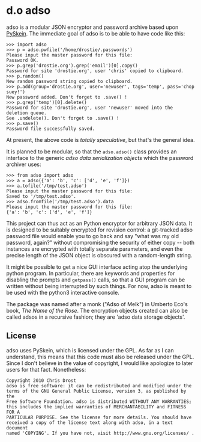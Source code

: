 # d.o adso

adso is a modular JSON encryptor and password archive based upon [PySkein][1]. The immediate goal of adso is to be able to have code like this:

	>>> import adso
	>>> p = adso.pwfile('/home/drostie/.passwords')
	Please input the master password for this file:
	Password OK.
	>>> p.grep('drostie.org').grep('email')[0].copy()
	Password for site 'drostie.org', user 'chris' copied to clipboard.
	>>> p.random()
	New random password string copied to clipboard.
	>>> p.add(group='drostie.org', user='newuser', tags='temp', pass='chop suey!')
	New password added. Don't forget to .save() !
	>>> p.grep('temp')[0].delete()
	Password for site 'drostie.org', user 'newuser' moved into the deletion queue.
	See .undelete(). Don't forget to .save() !
	>>> p.save()
	Password file successfully saved.

At present, the above code is *totally speculative*, but that's the general idea.

It is planned to be modular, so that the `adso.adso()` class provides an interface to the generic *adso data serialization objects* which the password archiver uses:

	>>> from adso import adso
	>>> a = adso({'a': 'b', 'c': ['d', 'e', 'f']})
	>>> a.tofile('/tmp/test.adso')
	Please input the master password for this file:
	Saved to '/tmp/test.adso'.
	>>> adso.fromfile('/tmp/test.adso').data
	Please input the master password for this file:
	{'a': 'b', 'c': ['d', 'e', 'f']}

This project can thus act as an Python encryptor for arbitrary JSON data. It is designed to be suitably encrypted for revision control: a git-tracked adso password file would enable you to go back and say "what was my old password, again?" without compromising the security of either copy -- both instances are encrypted with totally separate parameters, and even the precise length of the JSON object is obscured with a random-length string. 

It might be possible to get a nice GUI interface acting atop the underlying python program. In particular, there are keywords and properties for disabling the prompts and `getpass()` calls, so that a GUI program can be written without being interrupted by such things. For now, adso is meant to be used with the python3 interactive console.

The package was named after a monk ("Adso of Melk") in Umberto Eco's book, *The Name of the Rose*. The encryption objects created can also be called adsos in a recursive fashion; they are 'adso data storage objects'.

## License ##
adso uses PySkein, which is licensed under the GPL. As far as I can understand, this means that this code must also be released under the GPL. Since I don't believe in the value of copyright, I would like apologize to later users for that fact. Nonetheless: 

	Copyright 2010 Chris Drost
	adso is free software: it can be redistributed and modified under the 
	terms of the GNU General Public License, version 3, as published by the 
	Free Software Foundation. adso is distributed WITHOUT ANY WARRANTIES; 
	this includes the implied warranties of MERCHANTABILITY and FITNESS FOR A 
	PARTICULAR PURPOSE. See the license for more details. You should have 
	received a copy of the license text along with adso, in a text document 
	named 'COPYING'. If you have not, visit http://www.gnu.org/licenses/ .

[1]: http://packages.python.org/pyskein/ "PySkein"
